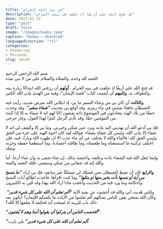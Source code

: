 ```yaml
---
title: "في بيت الله الحرام"
description: "قد فتح الله علي أربعًا اذ عكفت في بيته الحرام"
date: 2023-01-31
type: "post"
draft: false
image: "/images/kaaba.jpeg"
caption: "Kaaba – mhashim6"
languagedirection: "rtl"
categories:
- Pondering
- Personal
slug: umrah
---
```


بسم الله الرحمن الرحيم \
الحمد لله وحده. والصلاة والسلام على من لا نبي بعده

قد فتح الله علي أربعًا اذ عكفت في بيته الحرام . **أولهم** أن رزقني الله ابتداءًا زيارة بيته والطواف به. **وثانيهم** أن أتممت كتاب “قصة الإيمان”، وفيه من الهدى بإذن الله الكثير.

**والثالث** أن كان بي من وعثاء السفر ما بي، إذ ابتلاني الله بمرض شديد، رأيت فيه الشيطان جاهدًا بفتنتي في ماء زمزم. وقد أوقع بي بحديث **_“شفاء سقم”_**. وقد وجدت جمعًا من بلاد الهند يتجادلون في  الموضوع ذاته يقنعون أخًا لهم انه لا شفاء به إلا إذا كنتَ من المؤمنين حقًا. وقد تأذى الرجل كثيرًا لهذا القول، وغار جرحي. 

فإذ بي أدعو الله أن يهديني اليه بإذنه ويرد عني شكي وحيرتي. وما بي إلا وكُشِف لي انه لا شفاء إلا بإذن الله، وليس كل شفاءٍ بشفاء. فوالله لقد كان اخوة الهند على جزء من الحق وليس الحق كله؛ فالماء والله لا يختلف عن أي ماء عذب الا ان طهره الله وبارك فيه، فإن اختلف تركيبه ما استسغناه وما طعمناه، وما طاقته أجسادنا، وما استطعنا حفظه وخزنه ونقله.

وإنما جعل الله فيه الشفاء باذنه وعلمه. واختصه بذلك، إن شاء شفى به وان شاء أرجأ. أما والله إنه قد شفاني من شكي وسقمي، فلله الحمد والمنة.

**والرابع** كان أن تغيظ الشيطان مني فسلك لي مسلكًا غير سابقه. فإذ بي اردّد **_“ما ننسخ من آية أو ننسها نأت بخير منها او مثلها”_** وما كنت اقرأها. فأخذت اطالع آيات النسخ وأحكامه وما ورد فيه من الحديث وأعجب ماذا أراد الله بهذا وقد فُتِن به الكثيرون.

ولكني هُديت أني والله قد أُغشيت عن بقية الآية  **_“ألم تعلم أن الله على كل شيء قدير”_**. وكأن الله يمتحن يقين الناس يسألهم ألم تعلموا من الآيات ما يكفيكم للإيمان؟ أيكون بعد ذلك باب للريبة اذ نُسخت آية لحكمة لا يعلمها إلا الله؟

**_“أفحسب الناس أن يتركوا أن يقولوا آمنا وهم لا يُفتنون”_**.

**_“ألم تعلم أن الله على كل شيء قدير”_** بلى يارب.